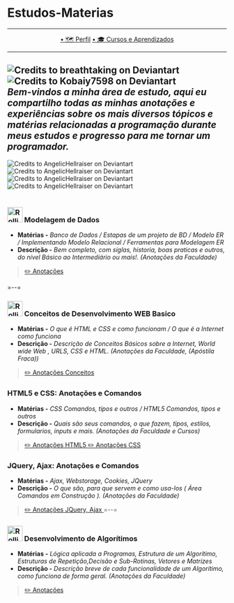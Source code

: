 # Estudos-Materias
---

<p align="center">
  <a href="https://github.com/Guilherme-G-Cadilhe">• 🗺 Perfil</a> 
      <a href="https://github.com/Guilherme-G-Cadilhe/Cursos">• 🎓 Cursos e Aprendizados</a>  
</p>

---
![Credits to breathtaking on Deviantart](https://images-wixmp-ed30a86b8c4ca887773594c2.wixmp.com/f/98925538-3bbc-4d81-8e5f-a35b87df58db/d8m8us0-6305e86b-3796-41e9-8b16-fdb725054cb2.png?token=eyJ0eXAiOiJKV1QiLCJhbGciOiJIUzI1NiJ9.eyJzdWIiOiJ1cm46YXBwOiIsImlzcyI6InVybjphcHA6Iiwib2JqIjpbW3sicGF0aCI6IlwvZlwvOTg5MjU1MzgtM2JiYy00ZDgxLThlNWYtYTM1Yjg3ZGY1OGRiXC9kOG04dXMwLTYzMDVlODZiLTM3OTYtNDFlOS04YjE2LWZkYjcyNTA1NGNiMi5wbmcifV1dLCJhdWQiOlsidXJuOnNlcnZpY2U6ZmlsZS5kb3dubG9hZCJdfQ.xk7edy7LLDoTeMR5idtAURg2TGkNDbVTrVKsBxNUUX0)
![Credits to Kobaiy7598 on Deviantart](https://images-wixmp-ed30a86b8c4ca887773594c2.wixmp.com/f/a9096536-f49a-473b-8a3f-9d6d80267535/dahylm4-5aab7158-185e-48dc-ab46-b8c5a16bfef9.png?token=eyJ0eXAiOiJKV1QiLCJhbGciOiJIUzI1NiJ9.eyJzdWIiOiJ1cm46YXBwOiIsImlzcyI6InVybjphcHA6Iiwib2JqIjpbW3sicGF0aCI6IlwvZlwvYTkwOTY1MzYtZjQ5YS00NzNiLThhM2YtOWQ2ZDgwMjY3NTM1XC9kYWh5bG00LTVhYWI3MTU4LTE4NWUtNDhkYy1hYjQ2LWI4YzVhMTZiZmVmOS5wbmcifV1dLCJhdWQiOlsidXJuOnNlcnZpY2U6ZmlsZS5kb3dubG9hZCJdfQ.EZmFk5y4n4vFY8eopE5EcOgPTHpaNgs6SmjGQtGC3vE)
<br/>
*Bem-vindos a minha área de estudo, aqui eu compartilho todas as minhas anotações e experiências sobre os mais diversos tópicos e matérias relacionadas a programação durante meus estudos e progresso para me tornar um programador.*
---
![Credits to AngelicHellraiser on Deviantart](https://images-wixmp-ed30a86b8c4ca887773594c2.wixmp.com/f/211a4af8-f452-468b-b4d4-630a784a3973/da96pyg-3eca909c-2c1a-4a30-a054-6945748dbc89.gif?token=eyJ0eXAiOiJKV1QiLCJhbGciOiJIUzI1NiJ9.eyJzdWIiOiJ1cm46YXBwOiIsImlzcyI6InVybjphcHA6Iiwib2JqIjpbW3sicGF0aCI6IlwvZlwvMjExYTRhZjgtZjQ1Mi00NjhiLWI0ZDQtNjMwYTc4NGEzOTczXC9kYTk2cHlnLTNlY2E5MDljLTJjMWEtNGEzMC1hMDU0LTY5NDU3NDhkYmM4OS5naWYifV1dLCJhdWQiOlsidXJuOnNlcnZpY2U6ZmlsZS5kb3dubG9hZCJdfQ.FI9gAB3rQL-ziEnOt0orKGUy4Is-orzQIT--H-I4GBA)
![Credits to AngelicHellraiser on Deviantart](https://images-wixmp-ed30a86b8c4ca887773594c2.wixmp.com/f/211a4af8-f452-468b-b4d4-630a784a3973/da96pyg-3eca909c-2c1a-4a30-a054-6945748dbc89.gif?token=eyJ0eXAiOiJKV1QiLCJhbGciOiJIUzI1NiJ9.eyJzdWIiOiJ1cm46YXBwOiIsImlzcyI6InVybjphcHA6Iiwib2JqIjpbW3sicGF0aCI6IlwvZlwvMjExYTRhZjgtZjQ1Mi00NjhiLWI0ZDQtNjMwYTc4NGEzOTczXC9kYTk2cHlnLTNlY2E5MDljLTJjMWEtNGEzMC1hMDU0LTY5NDU3NDhkYmM4OS5naWYifV1dLCJhdWQiOlsidXJuOnNlcnZpY2U6ZmlsZS5kb3dubG9hZCJdfQ.FI9gAB3rQL-ziEnOt0orKGUy4Is-orzQIT--H-I4GBA)
![Credits to AngelicHellraiser on Deviantart](https://images-wixmp-ed30a86b8c4ca887773594c2.wixmp.com/f/211a4af8-f452-468b-b4d4-630a784a3973/da96pyg-3eca909c-2c1a-4a30-a054-6945748dbc89.gif?token=eyJ0eXAiOiJKV1QiLCJhbGciOiJIUzI1NiJ9.eyJzdWIiOiJ1cm46YXBwOiIsImlzcyI6InVybjphcHA6Iiwib2JqIjpbW3sicGF0aCI6IlwvZlwvMjExYTRhZjgtZjQ1Mi00NjhiLWI0ZDQtNjMwYTc4NGEzOTczXC9kYTk2cHlnLTNlY2E5MDljLTJjMWEtNGEzMC1hMDU0LTY5NDU3NDhkYmM4OS5naWYifV1dLCJhdWQiOlsidXJuOnNlcnZpY2U6ZmlsZS5kb3dubG9hZCJdfQ.FI9gAB3rQL-ziEnOt0orKGUy4Is-orzQIT--H-I4GBA)
![Credits to AngelicHellraiser on Deviantart](https://images-wixmp-ed30a86b8c4ca887773594c2.wixmp.com/f/211a4af8-f452-468b-b4d4-630a784a3973/da96pyg-3eca909c-2c1a-4a30-a054-6945748dbc89.gif?token=eyJ0eXAiOiJKV1QiLCJhbGciOiJIUzI1NiJ9.eyJzdWIiOiJ1cm46YXBwOiIsImlzcyI6InVybjphcHA6Iiwib2JqIjpbW3sicGF0aCI6IlwvZlwvMjExYTRhZjgtZjQ1Mi00NjhiLWI0ZDQtNjMwYTc4NGEzOTczXC9kYTk2cHlnLTNlY2E5MDljLTJjMWEtNGEzMC1hMDU0LTY5NDU3NDhkYmM4OS5naWYifV1dLCJhdWQiOlsidXJuOnNlcnZpY2U6ZmlsZS5kb3dubG9hZCJdfQ.FI9gAB3rQL-ziEnOt0orKGUy4Is-orzQIT--H-I4GBA)
<br/> <br/>

### <img src="https://images-wixmp-ed30a86b8c4ca887773594c2.wixmp.com/f/85c5ceed-8005-4086-8c2a-416132953bbf/d1aeen0-6a0c2d51-bad8-4a47-95ef-00dbb6bb63e4.gif?token=eyJ0eXAiOiJKV1QiLCJhbGciOiJIUzI1NiJ9.eyJzdWIiOiJ1cm46YXBwOiIsImlzcyI6InVybjphcHA6Iiwib2JqIjpbW3sicGF0aCI6IlwvZlwvODVjNWNlZWQtODAwNS00MDg2LThjMmEtNDE2MTMyOTUzYmJmXC9kMWFlZW4wLTZhMGMyZDUxLWJhZDgtNGE0Ny05NWVmLTAwZGJiNmJiNjNlNC5naWYifV1dLCJhdWQiOlsidXJuOnNlcnZpY2U6ZmlsZS5kb3dubG9hZCJdfQ.TwLNk88W5nak-o3D6QZj8CaEmjWEjeX3yJiHfTvJcGo" alt="Rollinghair Deviantart" width="35" height="35"/> Modelagem de Dados
- **Matérias -** *Banco de Dados / Estapas de um projeto de BD / Modelo ER / Implementando Modelo Relacional / Ferramentas para Modelagem ER*
- **Descrição -** *Bem completo, com siglas, historia, boas praticas e outros, do nível Básico ao Intermediário ou mais!. (Anotações da Faculdade)*
> <a href="https://www.evernote.com/l/As-pTcBTvZ5B8Ksa73On33dDVG3S2852Cwo/">✏️ Anotações </a>

=--=

### <img src="https://images-wixmp-ed30a86b8c4ca887773594c2.wixmp.com/f/85c5ceed-8005-4086-8c2a-416132953bbf/d1aeen0-6a0c2d51-bad8-4a47-95ef-00dbb6bb63e4.gif?token=eyJ0eXAiOiJKV1QiLCJhbGciOiJIUzI1NiJ9.eyJzdWIiOiJ1cm46YXBwOiIsImlzcyI6InVybjphcHA6Iiwib2JqIjpbW3sicGF0aCI6IlwvZlwvODVjNWNlZWQtODAwNS00MDg2LThjMmEtNDE2MTMyOTUzYmJmXC9kMWFlZW4wLTZhMGMyZDUxLWJhZDgtNGE0Ny05NWVmLTAwZGJiNmJiNjNlNC5naWYifV1dLCJhdWQiOlsidXJuOnNlcnZpY2U6ZmlsZS5kb3dubG9hZCJdfQ.TwLNk88W5nak-o3D6QZj8CaEmjWEjeX3yJiHfTvJcGo" alt="Rollinghair Deviantart" width="35" height="35"/> Conceitos de Desenvolvimento WEB Basico
- **Matérias -** *O que é HTML e CSS e como funcionam / O que é a Internet como funciona*
- **Descrição -** *Descrição de Conceitos Básicos sobre a Internet, World wide Web , URLS, CSS e HTML. (Anotações da Faculdade, (Apóstila Fraca))*
> <a href="https://www.evernote.com/l/As_IF9xy3y1BQqZW3H73oKtmuvFd1iy-TYo/">✏️ Anotações Conceitos </a>
### HTML5 e CSS: Anotações e Comandos
- **Matérias -** *CSS Comandos, tipos e outros / HTML5 Comandos, tipos e outros*
- **Descrição -** *Quais são seus comandos, o que fazem, tipos, estilos, formularios, inputs e mais. (Anotações da Faculdade e Cursos)*
> <a href="https://www.evernote.com/l/As_zIQ4bPwZF7r3--AsPEVMhUY2fTjY-Mkw/">✏️ Anotações HTML5 </a>
> <a href="https://www.evernote.com/l/As8L1LBw59pCWIjl0E_QABWq-nKOf-GRhmA/">✏️ Anotações CSS </a>
### JQuery, Ajax: Anotações e Comandos
- **Matérias -** *Ajax, Webstorage, Cookies, JQuery*
- **Descrição -** *O que são, para que servem e como usa-los ( Área Comandos em Construção ). (Anotações da Faculdade)*
> <a href="https://www.evernote.com/l/As88bBbJivtGJ6ZUaBLLQ-4Lpf7c1tNLod8/">✏️ Anotações JQuery, Ajax </a>
=--=

### <img src="https://images-wixmp-ed30a86b8c4ca887773594c2.wixmp.com/f/85c5ceed-8005-4086-8c2a-416132953bbf/d1aeen0-6a0c2d51-bad8-4a47-95ef-00dbb6bb63e4.gif?token=eyJ0eXAiOiJKV1QiLCJhbGciOiJIUzI1NiJ9.eyJzdWIiOiJ1cm46YXBwOiIsImlzcyI6InVybjphcHA6Iiwib2JqIjpbW3sicGF0aCI6IlwvZlwvODVjNWNlZWQtODAwNS00MDg2LThjMmEtNDE2MTMyOTUzYmJmXC9kMWFlZW4wLTZhMGMyZDUxLWJhZDgtNGE0Ny05NWVmLTAwZGJiNmJiNjNlNC5naWYifV1dLCJhdWQiOlsidXJuOnNlcnZpY2U6ZmlsZS5kb3dubG9hZCJdfQ.TwLNk88W5nak-o3D6QZj8CaEmjWEjeX3yJiHfTvJcGo" alt="Rollinghair Deviantart" width="35" height="35"/> Desenvolvimento de Algorítimos
- **Matérias -** *Lógica aplicada a Programas, Estrutura de um Algorítimo, Estruturas de Repetição,Decisão e Sub-Rotinas, Vetores e Matrizes*
- **Descrição -** *Descrição breve de cada funcionalidade de um Algorítimo, como funciona de forma geral. (Anotações da Faculdade)*
> <a href="https://www.evernote.com/l/As_CTDUjqRZPiJhxzfUnxoEIUQbRloXJd28/">✏️ Anotações </a>
